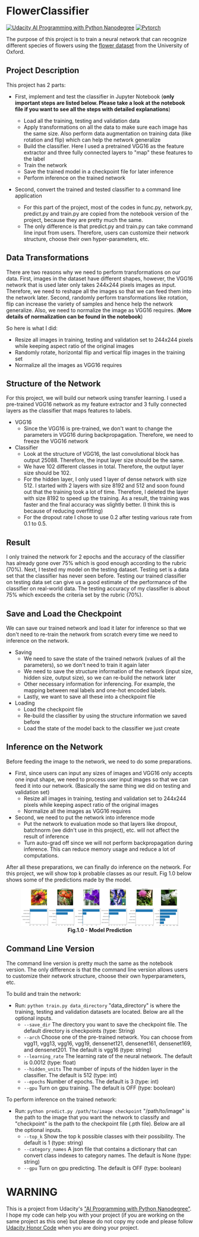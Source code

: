 # FlowerClassifier
[![Udacity AI Programming with Python Nanodegree](https://img.shields.io/badge/Udacity-AI%20Programming%20with%20Python%20ND-deepskyblue?style=flat&logo=udacity)](https://www.udacity.com/course/ai-programming-python-nanodegree--nd089)
[![Pytorch](https://img.shields.io/badge/%20-Pytorch-grey?style=flat&logo=pytorch)](https://pytorch.org/)

The purpose of this project is to train a neural network that can recognize different species of flowers using the [flower dataset](https://www.robots.ox.ac.uk/~vgg/data/flowers/102/index.html) from the University of Oxford.

## Project Description
This project has 2 parts:
* First, implement and test the classifier in Jupyter Notebook (**only important steps are listed below. Please take a look at the notebook file if you want to see all the steps with detailed explanations**)
  + Load all the training, testing and validation data
  + Apply transformations on all the data to make sure each image has the same size. Also perform data augmentation on training data (like rotation and flip) which can help the network generalize
  + Build the classifier. Here I used a pretrained VGG16 as the feature extractor and three fully connected layers to "map" these features to the label
  + Train the network
  + Save the trained model in a checkpoint file for later inference
  + Perform inference on the trained network

* Second, convert the trained and tested classifier to a command line application
  + For this part of the project, most of the codes in func.py, network.py, predict.py and train.py are copied from the notebook version of the project, because they are pretty much the same.
  + The only difference is that predict.py and train.py can take command line input from users. Therefore, users can customize their network structure, choose their own hyper-parameters, etc.


## Data Transformations
There are two reasons why we need to perform transformations on our data. First, images in the dataset have different shapes, however, the VGG16 network that is used later only takes 244x244 pixels images as input. Therefore, we need to reshape all the images so that we can feed them into the network later. Second, randomly perform transformations like rotation, flip can increase the variety of samples and hence help the network generalize. Also, we need to normalize the image as VGG16 requires. (**More details of normalization can be found in the notebook**)    

So here is what I did:
  + Resize all images in training, testing and validation set to 244x244 pixels while keeping aspect ratio of the original images
  + Randomly rotate, horizontal flip and vertical flip images in the training set 
  + Normalize all the images as VGG16 requires


## Structure of the Network
For this project, we will build our network using transfer learning. I used a pre-trained VGG16 network as my feature extractor and 3 fully connected layers as the classifier that maps features to labels.
* VGG16
  + Since the VGG16 is pre-trained, we don't want to change the parameters in VGG16 during backpropagation. Therefore, we need to freeze the VGG16 network
* Classifier
  + Look at the structure of VGG16, the last convolutional block has output 25088. Therefore, the input layer size should be the same.
  + We have 102 different classes in total. Therefore, the output layer size should be 102.
  + For the hidden layer, I only used 1 layer of dense network with size 512. I started with 2 layers with size 8192 and 512 and soon found out that the training took a lot of time. Therefore, I deleted the layer with size 8192 to speed up the training. As a result, the training was faster and the final accuracy was slightly better. (I think this is because of reducing overfitting)
  + For the dropout rate I chose to use 0.2 after testing various rate from 0.1 to 0.5.

  
## Result
I only trained the network for 2 epochs and the accuracy of the classifier has already gone over 75% which is good enough according to the rubric (70%).
Next, I tested my model on the testing dataset.
Testing set is a data set that the classifier has never seen before. 
Testing our trained classifier on testing data set can give us a good estimate of the performance of the classifier on real-world data. The testing accuracy of my classifier is about 75% which exceeds the criteria set by the rubric (70%).


## Save and Load the Checkpoint
We can save our trained network and load it later for inference so that we don't need to re-train the network from scratch every time we need to inference on the network.
* Saving
  + We need to save the state of the trained network (values of all the parameters), so we don't need to train it again later
  + We need to save the structure information of the network (input size, hidden size, output size), so we can re-build the network later
  + Other necessary information for inferencing. For example, the mapping between real labels and one-hot encoded labels.
  + Lastly, we want to save all these into a checkpoint file
* Loading
  + Load the checkpoint file
  + Re-build the classifier by using the structure information we saved before
  + Load the state of the model back to the classifier we just create


## Inference on the Network
Before feeding the image to the network, we need to do some preparations.
* First, since users can input any sizes of images and VGG16 only accepts one input shape, we need to process user input images so that we can feed it into our network. (Basically the same thing we did on testing and validation set)
  + Resize all images in training, testing and validation set to 244x244 pixels while keeping aspect ratio of the original images
  + Normalize all the images as VGG16 requires
* Second, we need to put the network into inference mode
  + Put the network to evaluation mode so that layers like dropout, batchnorm (we didn't use in this project), etc. will not affect the result of inference
  + Turn auto-grad off since we will not perform backpropagation during inference. This can reduce memory usage and reduce a lot of computations.

After all these preparations, we can finally do inference on the network. For this project, we will show top k probable classes as our result.
Fig 1.0 below shows some of the predictions made by the model.
<figure>
<img src="https://github.com/xSegFaultx/FlowerClassifier/raw/master/assets/fig1.0.png" alt="Model Prediction">
<figcaption align = "center"><b>Fig.1.0 - Model Prediction </b></figcaption>
</figure>


## Command Line Version
The command line version is pretty much the same as the notebook version. The only difference is that the command line version allows users to customize their network structure, choose their own hyperparameters, etc.  

To build and train the network:
* Run: `python train.py data_directory` "data_directory" is where the training, testing and validation datasets are located. Below are all the optional inputs.
  + `--save_dir` The directory you want to save the checkpoint file. The default directory is checkpoints (type: String)
  + `--arch` Choose one of the pre-trained network. You can choose from vgg11, vgg13, vgg16, vgg19, densenet121, densenet161, densenet169, and densenet201. The default is vgg16 (type: string)
  + `--learning_rate` The learning rate of the neural network. The default is 0.0012 (type: float)
  + `--hidden_units` The number of inputs of the hidden layer in the classifier. The default is 512 (type: int)
  + `--epochs` Number of epochs. The default is 3 (type: int)
  + `--gpu` Turn on gpu training. The default is OFF (type: boolean)

To perform inference on the trained network:
* Run: `python predict.py /path/to/image checkpoint` "/path/to/image" is the path to the image that you want the network to classify and "checkpoint" is the path to the checkpoint file (.pth file). Below are all the optional inputs.
  + `--top_k` Show the top k possible classes with their possibility. The default is 1 (type: string)
  + `--category_names` A json file that contains a dictionary that can convert class indexes to category names. The default is None (type: string)
  + `--gpu` Turn on gpu predicting. The default is OFF (type: boolean)

# WARNING
This is a project from Udacity's ["AI Programming with Python Nanodegree"](https://www.udacity.com/course/ai-programming-python-nanodegree--nd089). 
I hope my code can help you with your project (if you are working on the same project as this one) but please do not copy my code and please follow [Udacity Honor Code](https://www.udacity.com/legal/community-guidelines) when you are doing your project.